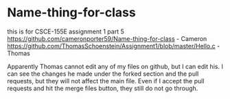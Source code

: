 # Name-thing-for-class
this is for CSCE-155E assignment 1 part 5
https://github.com/cameronporter59/Name-thing-for-class - Cameron
https://github.com/ThomasSchoenstein/Assignment1/blob/master/Hello.c - Thomas

Apparently Thomas cannot edit any of my files on github, but I can edit his.
I can see the changes he made under the forked section and the pull requests,
but they will not affect the main file.
Even if I accept the pull requests and hit the merge files button, they still do not go through.
